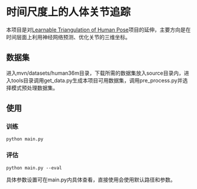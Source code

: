 # 时间尺度上的人体关节追踪

本项目是对[Learnable Triangulation of Human Pose](https://github.com/karfly/learnable-triangulation-pytorch)项目的延伸，主要方向是在时间层面上利用神经网络预测、优化关节的三维坐标。

## 数据集
进入mvn/datasets/human36m目录，下载所需的数据集放入source目录内，进入tools目录调用get_data.py生成本项目可用数据集，调用pre_process.py并选择模式预处理数据集。

## 使用
### 训练

```
python main.py 
```
### 评估
```
python main.py --eval
```

具体参数设置可在main.py内具体查看，直接使用会使用默认路径和参数。